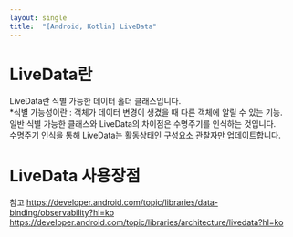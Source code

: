 ```yaml
---
layout: single
title:  "[Android, Kotlin] LiveData"
---
```


# LiveData란
<div>LiveData란 식별 가능한 데이터 홀더 클래스입니다.</div>
<div>*식별 가능성이란 : 객체가 데이터 변경이 생겼을 때 다른 객체에 알릴 수 있는 기능.   </div>

<div>일반 식별 가능한 클래스와 LiveData의 차이점은 수명주기를 인식하는 것입니다.</div>
<div>수명주기 인식을 통해 LiveData는 활동상태인 구성요소 관찰자만 업데이트합니다.</div>

# LiveData 사용장점



참고
https://developer.android.com/topic/libraries/data-binding/observability?hl=ko
https://developer.android.com/topic/libraries/architecture/livedata?hl=ko
